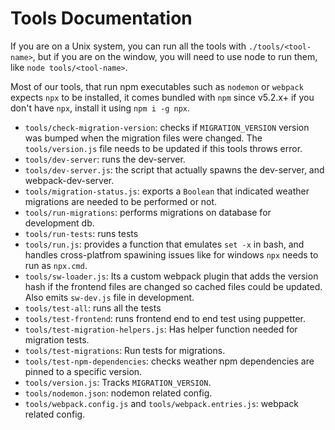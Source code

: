 # Tools Documentation

If you are on a Unix system, you can run all the tools with
`./tools/<tool-name>`, but if you are on the window, you will need
to use node to run them, like `node tools/<tool-name>`.

Most of our tools, that run npm executables such as `nodemon` or `webpack`
expects `npx` to be installed, it comes bundled with `npm` since v5.2.x+ if
you don't have `npx`, install it using `npm i -g npx`.

  - `tools/check-migration-version`: checks if `MIGRATION_VERSION` version was bumped
  when the migration files were changed.
  The `tools/version.js` file needs to be updated if this tools throws error.
  - `tools/dev-server`: runs the dev-server.
  - `tools/dev-server.js`: the script that actually spawns the dev-server, and webpack-dev-server.
  - `tools/migration-status.js`: exports a `Boolean` that indicated
    weather migrations are needed to be performed or not.
  - `tools/run-migrations`: performs migrations on database for development db.
  - `tools/run-tests`: runs tests
  - `tools/run.js`: provides a function that emulates `set -x` in bash, and handles cross-platfrom
    spawining issues like for windows `npx` needs to run as `npx.cmd`.
  - `tools/sw-loader.js`: Its a custom webpack plugin that adds
    the version hash if the frontend files are changed so cached files
    could be updated. Also emits `sw-dev.js` file in development.
  - `tools/test-all`: runs all the tests
  - `tools/test-frontend`: runs frontend end to end test using puppetter.
  - `tools/test-migration-helpers.js`: Has helper function needed for migration tests.
  - `tools/test-migrations`: Run tests for migrations.
  - `tools/test-npm-dependencies`: checks weather npm dependencies are pinned to a
  specific version.
  - `tools/version.js`: Tracks `MIGRATION_VERSION`.
  - `tools/nodemon.json`: nodemon related config.
  - `tools/webpack.config.js` and `tools/webpack.entries.js`: webpack related config.
